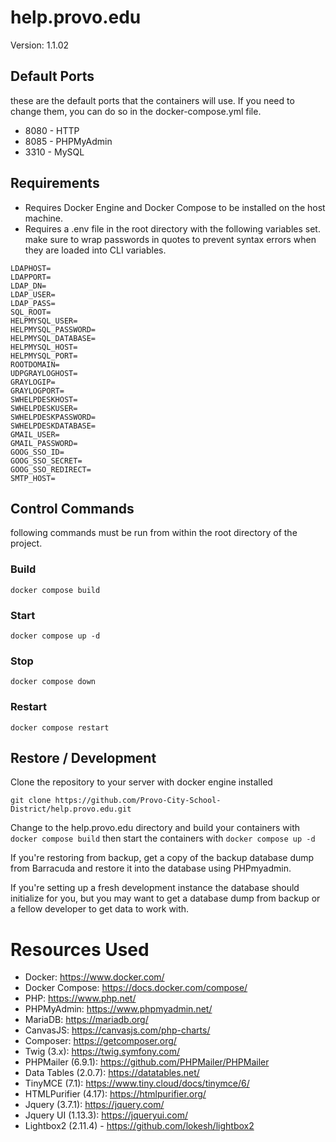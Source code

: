 # help.provo.edu
Version: 1.1.02
## Default Ports
these are the default ports that the containers will use. If you need to change them, you can do so in the docker-compose.yml file.
- 8080 - HTTP
- 8085 - PHPMyAdmin
- 3310 - MySQL

## Requirements
- Requires Docker Engine and Docker Compose to be installed on the host machine.
- Requires a .env file in the root directory with the following variables set. make sure to wrap passwords in quotes to prevent syntax errors when they are loaded into CLI variables.

```
LDAPHOST=
LDAPPORT=
LDAP_DN=
LDAP_USER=
LDAP_PASS=
SQL_ROOT=
HELPMYSQL_USER=
HELPMYSQL_PASSWORD=
HELPMYSQL_DATABASE=
HELPMYSQL_HOST=
HELPMYSQL_PORT=
ROOTDOMAIN=
UDPGRAYLOGHOST=
GRAYLOGIP=
GRAYLOGPORT=
SWHELPDESKHOST=
SWHELPDESKUSER=
SWHELPDESKPASSWORD=
SWHELPDESKDATABASE=
GMAIL_USER=
GMAIL_PASSWORD=
GOOG_SSO_ID=
GOOG_SSO_SECRET=
GOOG_SSO_REDIRECT=
SMTP_HOST=
```
## Control Commands
following commands must be run from within the root directory of the project.
### Build
```docker compose build```

### Start
```docker compose up -d```

### Stop
```docker compose down```

### Restart
```docker compose restart```


## Restore / Development
Clone the repository to your server with docker engine installed
```
git clone https://github.com/Provo-City-School-District/help.provo.edu.git
```

Change to the help.provo.edu directory and build your containers with ```docker compose build``` then start the containers with ```docker compose up -d```

If you're restoring from backup, get a copy of the backup database dump from Barracuda and restore it into the database using PHPmyadmin.

If you're setting up a fresh development instance the database should initialize for you, but you may want to get a database dump from backup or a fellow developer to get data to work with.

# Resources Used
- Docker: https://www.docker.com/
- Docker Compose: https://docs.docker.com/compose/
- PHP: https://www.php.net/
- PHPMyAdmin: https://www.phpmyadmin.net/
- MariaDB: https://mariadb.org/
- CanvasJS: https://canvasjs.com/php-charts/
- Composer: https://getcomposer.org/
- Twig (3.x): https://twig.symfony.com/
- PHPMailer (6.9.1): https://github.com/PHPMailer/PHPMailer
- Data Tables (2.0.7): https://datatables.net/
- TinyMCE (7.1): https://www.tiny.cloud/docs/tinymce/6/
- HTMLPurifier (4.17): https://htmlpurifier.org/
- Jquery (3.7.1): https://jquery.com/
- Jquery UI (1.13.3): https://jqueryui.com/
- Lightbox2 (2.11.4) - https://github.com/lokesh/lightbox2
